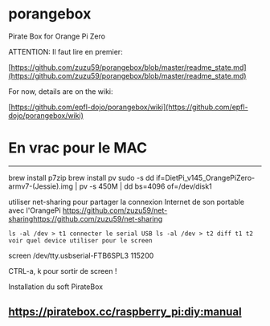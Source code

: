 # porangebox
Pirate Box for Orange Pi Zero

ATTENTION: Il faut lire en premier:

[https://github.com/zuzu59/porangebox/blob/master/readme_state.md](https://github.com/zuzu59/porangebox/blob/master/readme_state.md)

For now, details are on the wiki:

[https://github.com/epfl-dojo/porangebox/wiki](https://github.com/epfl-dojo/porangebox/wiki)





# En vrac pour le MAC


----
brew install p7zip
brew install pv
sudo -s
dd if=DietPi_v145_OrangePiZero-armv7-\(Jessie\).img | pv -s 450M | dd bs=4096 of=/dev/disk1

utiliser net-sharing pour partager la connexion Internet de son portable avec l'OrangePi
https://github.com/zuzu59/net-sharinghttps://github.com/zuzu59/net-sharing

``
ls -al /dev > t1
connecter le serial USB
ls -al /dev > t2
diff t1 t2
voir quel device utiliser pour le screen
``

screen /dev/tty.usbserial-FTB6SPL3 115200

CTRL-a, k pour sortir de screen !

Installation du soft PirateBox

https://piratebox.cc/raspberry_pi:diy:manual
---
